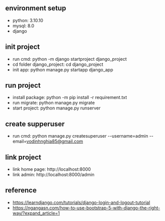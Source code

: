 ## environment setup

- python: 3.10.10
- mysql: 8.0
- django

## init project

- run cmd: python -m django startproject django_project
- cd folder django_project: cd django_project
- init app: python manage.py startapp django_app

## run project

- install package: python -m pip install -r requirement.txt
- run migrate: python manage.py migrate
- start project: python manage.py runserver
## create supperuser
- run cmd: python manage.py createsuperuser --username=admin --email=vodinhnghia85@gmail.com
## link project

- link home page: http://localhost:8000
- link admin: http://localhost:8000/admin

## reference
- https://learndjango.com/tutorials/django-login-and-logout-tutorial
- https://ngangasn.com/how-to-use-bootstrap-5-with-django-the-right-way/?expand_article=1
